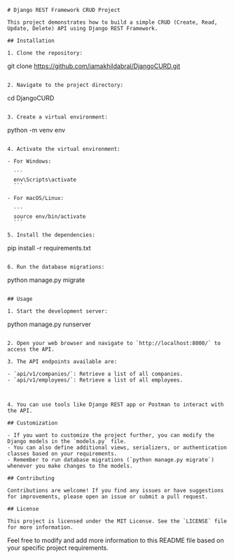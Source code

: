 ```
# Django REST Framework CRUD Project

This project demonstrates how to build a simple CRUD (Create, Read, Update, Delete) API using Django REST Framework.

## Installation

1. Clone the repository:

   ```
   git clone https://github.com/iamakhildabral/DjangoCURD.git
   ```

2. Navigate to the project directory:

   ```
   cd DjangoCURD
   ```

3. Create a virtual environment:

   ```
   python -m venv env
   ```

4. Activate the virtual environment:

   - For Windows:

     ```
     env\Scripts\activate
     ```

   - For macOS/Linux:

     ```
     source env/bin/activate
     ```

5. Install the dependencies:

   ```
   pip install -r requirements.txt
   ```

6. Run the database migrations:

   ```
   python manage.py migrate
   ```

## Usage

1. Start the development server:

   ```
   python manage.py runserver
   ```

2. Open your web browser and navigate to `http://localhost:8000/` to access the API.

3. The API endpoints available are:

   - `api/v1/companies/`: Retrieve a list of all companies.
   - `api/v1/employees/`: Retrieve a list of all employees.
  


4. You can use tools like Django REST app or Postman to interact with the API.

## Customization

- If you want to customize the project further, you can modify the Django models in the `models.py` file.
- You can also define additional views, serializers, or authentication classes based on your requirements.
- Remember to run database migrations (`python manage.py migrate`) whenever you make changes to the models.

## Contributing

Contributions are welcome! If you find any issues or have suggestions for improvements, please open an issue or submit a pull request.

## License

This project is licensed under the MIT License. See the `LICENSE` file for more information.
```

Feel free to modify and add more information to this README file based on your specific project requirements.
